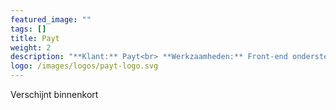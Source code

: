 ```yaml
---
featured_image: ""
tags: []
title: Payt
weight: 2
description: "**Klant:** Payt<br> **Werkzaamheden:** Front-end ondersteuning en CMS implementatie<br> **Periode:** Herfst 2017"
logo: /images/logos/payt-logo.svg
---
```


Verschijnt binnenkort 